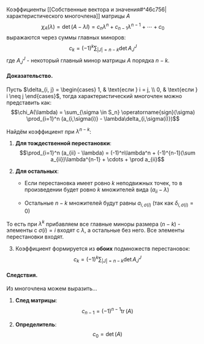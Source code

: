 Коэффициенты [[Собственные вектора и значения#^46c756|характеристического многочлена]] матрицы $A$
$$\chi_A(\lambda) = \det(A - \lambda I) = c_n\lambda^n + c_{n-1}\lambda^{n-1} + \cdots + c_0$$
выражаются через суммы главных миноров:
$$c_k = (-1)^k \sum_{|J|=n-k} \det A_J^J$$
где $A_J^J$ - некоторый главный минор матрицы $A$ порядка $n-k$.

#### Доказательство.

Пусть $\delta_{i, j} = \begin{cases} 1, & \text{если } i = j, \\ 0,      & \text{если } i \neq j \end{cases}$, тогда характеристический многочлен можно представить как:
$$\chi_A(\lambda) = \sum_{\sigma \in S_n} \operatorname{sign}(\sigma) \prod_{i=1}^n (a_{i,\sigma(i)} - \lambda\delta_{i,\sigma(i)})$$

Найдём коэффициент при $\lambda^{n-k}$:

1. **Для тождественной перестановки**:
$$\prod_{i=1}^n (a_{ii} - \lambda) = (-1)^n\lambda^n + (-1)^{n-1}(\sum a_{ii})\lambda^{n-1} + \cdots + \prod a_{ii}$$

2. **Для остальных**:
	- Если перестановка имеет ровно $k$ неподвижных точек, то в произведении будет ровно $k$ множителей вида $(a_{ii} - \lambda)$
	
	- Остальные $n-k$ множителей будут равны $a_{i,\sigma(i)}$ (так как $\delta_{i,\sigma(i)} = 0$)

То есть при $\lambda^k$ прибавляем все главные миноры размера $(n-k)$ - элементы с $\sigma(i) = i$ входят с $\lambda$, а остальные без него. Все элементы перестановки входят.

3. Коэффициент формируется из **обоих** подмножеств перестановок:
$$c_k = (-1)^k \sum_{|J|=n-k} \det A_J^J$$

#### Следствия.

Из многочлена можем выразить...

1. **След матрицы**:
   $$c_{n-1} = (-1)^{n-1}\operatorname{tr}(A)$$

2. **Определитель**:
   $$c_0 = \det(A)$$